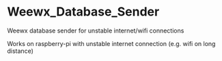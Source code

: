 # Weewx_Database_Sender
Weewx database sender for unstable internet/wifi connections

Works on raspberry-pi with unstable internet connection (e.g. wifi on long distance)
